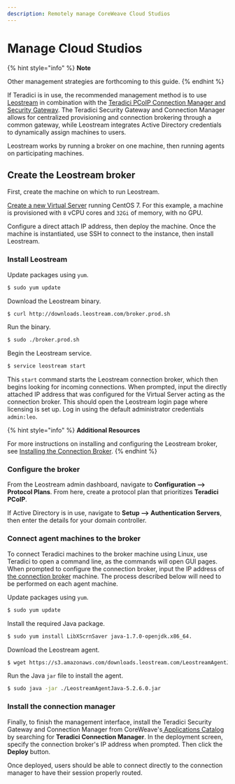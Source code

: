 ```yaml
---
description: Remotely manage CoreWeave Cloud Studios
---
```


# Manage Cloud Studios

{% hint style="info" %}
**Note**

Other management strategies are forthcoming to this guide.
{% endhint %}

If Teradici is in use, the recommended management method is to use [Leostream](https://leostream.com/) in combination with the [Teradici PCoIP Connection Manager and Security Gateway](http://www.teradici.com/web-help/pcoip\_connection\_manager\_security\_gateway/19.08/). The Teradici Security Gateway and Connection Manager allows for centralized provisioning and connection brokering through a common gateway, while Leostream integrates Active Directory credentials to dynamically assign machines to users.

Leostream works by running a broker on one machine, then running agents on participating machines.

## Create the Leostream broker

First, create the machine on which to run Leostream.

[Create a new Virtual Server](broken-reference) running CentOS 7. For this example, a machine is provisioned with `8` vCPU cores and `32Gi` of memory, with no GPU.

Configure a direct attach IP address, then deploy the machine. Once the machine is instantiated, use SSH to connect to the instance, then install Leostream.

### Install Leostream

Update packages using `yum`.

```bash
$ sudo yum update
```

Download the Leostream binary.

```bash
$ curl http://downloads.leostream.com/broker.prod.sh
```

Run the binary.

```bash
$ sudo ./broker.prod.sh
```

Begin the Leostream service.

```bash
$ service leostream start
```

This `start` command starts the Leostream connection broker, which then begins looking for incoming connections. When prompted, input the directly attached IP address that was configured for the Virtual Server acting as the connection broker. This should open the Leostream login page where licensing is set up. Log in using the default administrator credentials `admin:leo`.

{% hint style="info" %}
**Additional Resources**

For more instructions on installing and configuring the Leostream broker, see [Installing the Connection Broker](https://support.leostream.com/support/solutions/articles/66000480276-installing-from-the-leostream-repository).
{% endhint %}

### Configure the broker

From the Leostream admin dashboard, navigate to **Configuration --> Protocol Plans**. From here, create a protocol plan that prioritizes **Teradici PCoIP**.

If Active Directory is in use, navigate to **Setup --> Authentication Servers**, then enter the details for your domain controller.

### Connect agent machines to the broker

To connect Teradici machines to the broker machine using Linux, use Teradici to open a command line, as the commands will open GUI pages. When prompted to configure the connection broker, input the IP address of [the connection broker](management.md#create-the-leostream-machine) machine. The process described below will need to be performed on each agent machine.

Update packages using `yum`.

```bash
$ sudo yum update
```

Install the required Java package.

```bash
$ sudo yum install LibXScrnSaver java-1.7.0-openjdk.x86_64.
```

Download the Leostream agent.

```bash
$ wget https://s3.amazonaws.com/downloads.leostream.com/LeostreamAgentJava-5.2.6.0.jar
```

Run the Java `jar` file to install the agent.

```bash
$ sudo java -jar ./LeostreamAgentJava-5.2.6.0.jar
```

### Install the connection manager

Finally, to finish the management interface, install the Teradici Security Gateway and Connection Manager from CoreWeave's[ Applications Catalog](https://apps.coreweave.com) by searching for **Teradici Connection Manager**. In the deployment screen, specify the connection broker's IP address when prompted. Then click the **Deploy** button.

Once deployed, users should be able to connect directly to the connection manager to have their session properly routed.
